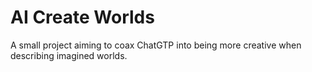 # AI Create Worlds
 A small project aiming to coax ChatGTP into being more creative when describing imagined worlds.
